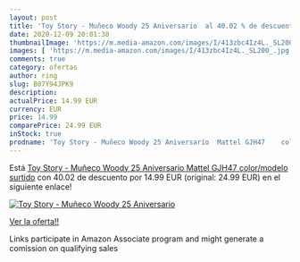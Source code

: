 ```yaml
---
layout: post
title: 'Toy Story - Muñeco Woody 25 Aniversario  al 40.02 % de descuento'
date: 2020-12-09 20:01:38
thumbnailImage: 'https://m.media-amazon.com/images/I/413zbc4Iz4L._SL200_.jpg'
images: [ 'https://m.media-amazon.com/images/I/413zbc4Iz4L._SL200_.jpg' ]
comments: true
category: ofertas
author: ring
slug: B07Y94JPK9
description:
actualPrice: 14.99 EUR
currency: EUR
price: 14.99
comparePrice: 24.99 EUR
inStock: true
prodname: 'Toy Story - Muñeco Woody 25 Aniversario  Mattel GJH47    color/modelo surtido'
---
```


Está [Toy Story - Muñeco Woody 25 Aniversario  Mattel GJH47    color/modelo surtido](https://www.amazon.es/dp/B07Y94JPK9/?tag=tolees-21) con 40.02 de descuento por 14.99 EUR (original: 24.99 EUR) en el siguiente enlace!

[![Toy Story - Muñeco Woody 25 Aniversario ](https://m.media-amazon.com/images/I/413zbc4Iz4L._SL200_.jpg)](https://www.amazon.es/dp/B07Y94JPK9/?tag=tolees-21)

[Ver la oferta!!](https://www.amazon.es/dp/B07Y94JPK9/?tag=tolees-21)

Links participate in Amazon Associate program and might generate a comission on qualifying sales


